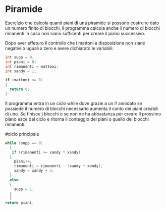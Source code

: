 # Piramide

Esercizio che calcola quanti piani di una piramide si possono costruire dato un numero finito di blocchi, il programma calcola anche il numero di blocchi rimanenti in caso non siano sufficenti per creare il piano successivo.

Dopo aver effeturo il controllo che i mattoni a disposizione non siano negativi o uguali a zero e avere dichiarato le variabili:

~~~c#
int supp = 0;
int piani = 0;
int rimanenti = mattoni;
int xandy = 1;

if (mattoni <= 0)
{
  return 0;
}
~~~

Il programma entra in un ciclo while dove grazie a un if annidato se possiede il numero di blocchi necessario aumenta il conto dei piani creabili di uno.
Se finisce i blocchi o se non ne ha abbastanza per creare il prossimo piano esce dal ciclo e ritorna il conteggio dei piani o quello dei blocchi rimanenti.

#ciclo principale

~~~c#
while (supp == 0)
  {
   if (rimanenti >= xandy * xandy)
  {
    piani++;
    rimanenti = rimanenti - (xandy * xandy);
    xandy = xandy + 2;
  }
  else
  {
    supp = 1;
  }
  }
return piani;
~~~
